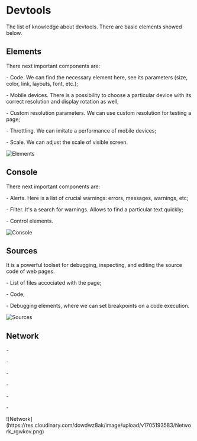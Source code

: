 # Devtools
The list of knowledge about devtools. There are basic elements showed below.
## Elements
<p> There next important components are:</p>
<p>- Code. We can find the necessary element here, see its parameters (size, color, link, layouts, font, etc.); </p>
<p>- Mobile devices. There is a possibility to choose a particular device with its correct resolution and display rotation as well;</p>
<p>- Custom resolution parameters. We can use custom resolution for testing a page;</p>
<p>- Throttling. We can imitate a performance of mobile devices;</p>
<p>- Scale. We can adjust the scale of visible screen. </p>

![Elements](https://res.cloudinary.com/dowdwz8ak/image/upload/v1705193582/Mobile_enn69l.png)
## Console
<p> There next important components are:</p>
<p>- Alerts. Here is a list of crucial warnings: errors, messages, warnings, etc;</p>
<p>- Filter. It's a search for warnings. Allows to find a particular text quickly;</p>
<p>- Control elements.</p>

![Console](https://res.cloudinary.com/dowdwz8ak/image/upload/v1705193582/Console_upwibr.png)
## Sources
<p> It is a powerful toolset for debugging, inspecting, and editing the source code of web pages.</p>
<p>- List of files accociated with the page;</p>
<p>- Code;</p>
<p>- Debugging elements, where we can set breakpoints on a code execution.</p>

![Sources](https://res.cloudinary.com/dowdwz8ak/image/upload/v1705193583/Sources_nkycic.png)
## Network
<p>- </p>
<p>- </p>
<p>- </p>
<p>- </p>
<p>- </p>
<p>- </p>
![Network](https://res.cloudinary.com/dowdwz8ak/image/upload/v1705193583/Network_rgwkov.png)
